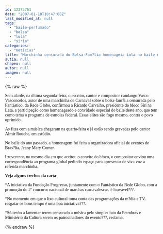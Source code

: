 ```yaml
---
id: 12375761
date: "2007-01-18T10:47:00Z"
last_modified_at: null
tags:
  - "baile-perfumado"
  - "bolsa"
  - "lula"
  - "siria"
categories:
  - "noticias"
title: "Marchinha censurada do Bolsa-Fam?lia homenageia Lula no baile do Siri"
sutia: null
chapeu: null
autor: null
imagem: null
---
```

{% raw %}
<p><P><FONT face=Verdana>Sem alarde, na última segunda-feira, o escritor, cantor e compositor candango Vasco Vasconcelos, autor de uma marchinha de Carnaval sobre o bolsa-fam?lia censurada pelo Fantástico, da Rede Globo, confirmou a Ricardo Carvalho, presidente do bloco Siri na Lata, a participação como homenageado e convidado especial do baile deste ano, que tem como tema o programa de esmolas federal. Essas elites são fogo mesmo, contra o povo oprimido.</FONT></P></p>
<p><P><FONT face=Verdana>As fitas com a música chegaram na quarta-feira e já estão sendo gravadas pelo cantor Almir Rouche, em estúdio.</FONT></P></p>
<p><P><FONT face=Verdana>No baile do ano passado, a homenagem foi feita a organizadora oficial de eventos de Bras?lia, Jeany Mary Corner.</FONT></P></p>
<p><P><FONT face=Verdana>Irreverente, no mesmo dia em que aceitou o convite do bloco, o compositor enviou uma correspondência ao programa global pedindo espaço para apresentar de viva voz a referida marchinha.</FONT></P></p>
<p><P><FONT face=Verdana><STRONG>Veja alguns trechos da carta:</STRONG></FONT></P></p>
<p><P><FONT face=Verdana>“A iniciativa da Fundação Progresso, juntamente com o Fantástico da Rede Globo, com a promoção do 2º concurso nacional de marchas carnavalescas, é louvável???.</FONT></P></p>
<p><P><FONT face=Verdana>“No momento em que o lixo cultural toma conta das programações da m?dia e TV, resgatar os bons tempo é uma boa iniciativa???.</FONT></P></p>
<p><P><FONT face=Verdana>“Só tenho a lamentar terem censurado a música pelo simples fato da Petrobras e Ministério da Cultura serem os patrocinadores do evento???, reclama.</FONT></P> </p>
{% endraw %}